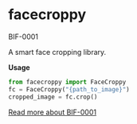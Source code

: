facecroppy
==========
BIF-0001 

A smart face cropping library.

**Usage**
```python
from facecroppy import FaceCroppy
fc = FaceCroppy("{path_to_image}")
cropped_image = fc.crop()
```

[Read more about BIF-0001](https://biff.ai)

